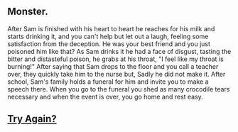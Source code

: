 ## Monster.


After Sam is finished with his heart to heart he reaches for his milk and starts drinking it, and you can't help but let out a laugh, feeling some satisfaction from the deception. He was your best friend and you just poisoned him like that? As Sam drinks it he had a face of disgust, tasting the bitter and distasteful poison, he grabs at his throat, "I feel like my throat is burning!" After saying that Sam drops to the floor and you call a teacher over, they quickly take him to the nurse but, Sadly he did not make it. After school, Sam's family holds a funeral for him and invite you to make a speech there. When you go to the funeral you shed as many crocodile tears necessary and when the event is over, you go home and rest easy.

## [Try Again?](README.md)

